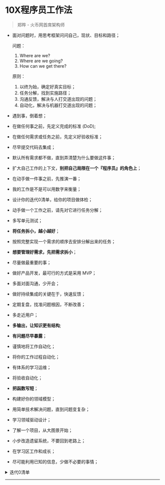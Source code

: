 # 10X程序员工作法

> 郑晔 - 火币网首席架构师

* 面对问题时，用思考框架问问自己，现状、目标和路径；

  问题：
    1. Where are we?
    2. Where are we going?
    3. How can we get there?

  原则：
    1. 以终为始，确定好真实目标；
    2. 任务分解，找到实施路径；
    3. 沟通反馈，解决与人打交道出现的问题；
    4. 自动化，解决与机器打交道出现的问题；

* 遇到事，倒着想；
* 在做任何事之前，先定义完成的标准 (DoD);
* 在做任何需求或任务之前，先定义好验收标准；
* 尽早提交代码去集成；
* 默认所有需求都不做，直到弄清楚为什么要做这件事；
* 扩大自己工作的上下文，**别把自己局限在一个『程序员』的角色上**；
* 在动手做一件事之前，先推演一番；
* 我的工作是不是可以用数字来衡量；
* 设计你的迭代0清单，给你的项目做体检；
* 动手做一个工作之前，请先对它进行任务分解；
* 多写单元测试；
* **将任务拆小，越小越好**；
* 按照完整实现一个需求的顺序去安排分解出来的任务；
* **想要管理好需求，先把需求拆小**；
* 尽量做最重要的事；
* 做好产品开发，最可行的方式是采用 MVP；
* 多面对面沟通，少开会；
* 做好持续集成的关键在于，快速反馈；
* 定期复盘，找准问题根因，不断改善；
* 多走近用户；
* **多输出，让知识更有结构**;
* **有问题尽早暴露**；
* 谨慎地将工作自动化；
* 将你的工作过程自动化；
* 有体系的学习运维；
* 将验收自动化；
* **把函数写短**；
* 构建好你的领域模型；
* 用简单技术解决问题，直到问题变复杂；
* 学习领域驱动设计；
* 了解一个项目，从大图景开始；
* 小步改造遗留系统，不要回到老路上；
* 在学习区工作和成长；
* 尽可能利用已知的信息，少做不必要的事情；

<details>
<summary>迭代0清单</summary>

![](https://github.com/yann0917/reading-notes/raw/master/columns/jike/images/preparation-list.jpg) 
</details>

---
